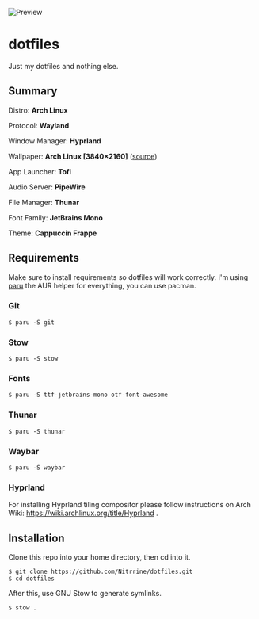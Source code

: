 ![Preview](https://github.com/user-attachments/assets/98e14c3b-ede4-406f-a098-aa664498cb25)


# dotfiles

Just my dotfiles and nothing else.

## Summary

Distro: **Arch Linux**

Protocol: **Wayland**

Window Manager: **Hyprland**

Wallpaper: **Arch Linux [3840×2160]** ([source](https://www.reddit.com/r/wallpaper/comments/mbmps9/arch_linux_38402160/))

App Launcher: **Tofi**

Audio Server: **PipeWire**

File Manager: **Thunar**

Font Family: **JetBrains Mono**

Theme: **Cappuccin Frappe**

## Requirements

Make sure to install requirements so dotfiles will work correctly. 
I'm using [paru](https://github.com/morganamilo/paru) the AUR helper for everything, you can use pacman.

### Git
```
$ paru -S git
```

### Stow
```
$ paru -S stow
```

### Fonts
```
$ paru -S ttf-jetbrains-mono otf-font-awesome
```

### Thunar
```
$ paru -S thunar
```

### Waybar
```
$ paru -S waybar
```

### Hyprland

For installing Hyprland tiling compositor please follow instructions on Arch Wiki: 
https://wiki.archlinux.org/title/Hyprland .

## Installation

Clone this repo into your home directory, then cd into it.

```
$ git clone https://github.com/Nitrrine/dotfiles.git
$ cd dotfiles
```

After this, use GNU Stow to generate symlinks.

```
$ stow .
```

